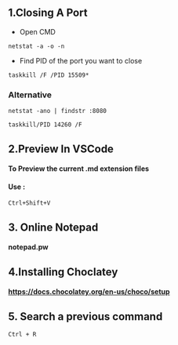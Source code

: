 ## 1.Closing A Port
* Open CMD
```
netstat -a -o -n
```
* Find PID of the port you want to close
```
taskkill /F /PID 15509*
```

### Alternative
```
netstat -ano | findstr :8080
```
```
taskkill/PID 14260 /F
```

## 2.Preview In VSCode

#### To Preview the current .md extension files
#### Use :
```
Ctrl+Shift+V
```

## 3. Online Notepad

#### notepad.pw

## 4.Installing Choclatey
#### https://docs.chocolatey.org/en-us/choco/setup

## 5. Search a previous command
```
Ctrl + R
```